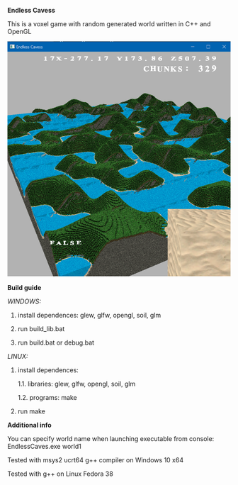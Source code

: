 **Endless Cavess**

This is a voxel game with random generated world written in C++ and OpenGL

![There should be a screenshot](/media/screenshots/screenshot.png)

**Build guide**

*WINDOWS:*

1) install dependences: glew, glfw, opengl, soil, glm

2) run build_lib.bat

3) run build.bat or debug.bat

*LINUX:*

1) install dependences:

    1.1. libraries: glew, glfw, opengl, soil, glm

    1.2. programs: make

2) run make

**Additional info**

You can specify world name when launching executable from console: EndlessCaves.exe world1

Tested with msys2 ucrt64 g++ compiler on Windows 10 x64

Tested with g++ on Linux Fedora 38
